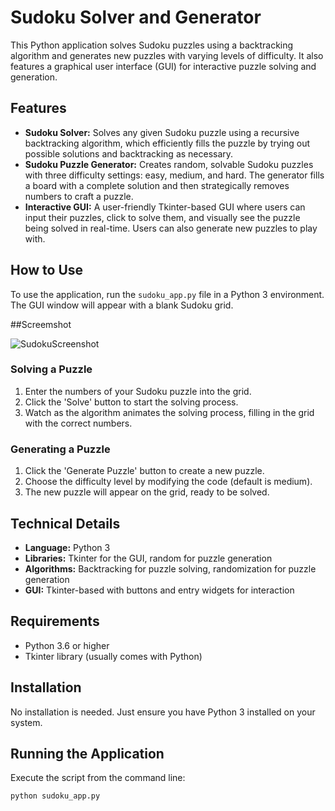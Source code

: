 # Sudoku Solver and Generator

This Python application solves Sudoku puzzles using a backtracking algorithm and generates new puzzles with varying levels of difficulty. It also features a graphical user interface (GUI) for interactive puzzle solving and generation.

## Features

- **Sudoku Solver:** Solves any given Sudoku puzzle using a recursive backtracking algorithm, which efficiently fills the puzzle by trying out possible solutions and backtracking as necessary.
- **Sudoku Puzzle Generator:** Creates random, solvable Sudoku puzzles with three difficulty settings: easy, medium, and hard. The generator fills a board with a complete solution and then strategically removes numbers to craft a puzzle.
- **Interactive GUI:** A user-friendly Tkinter-based GUI where users can input their puzzles, click to solve them, and visually see the puzzle being solved in real-time. Users can also generate new puzzles to play with.

## How to Use

To use the application, run the `sudoku_app.py` file in a Python 3 environment. The GUI window will appear with a blank Sudoku grid.

##Screemshot

![SudokuScreenshot](https://github.com/AmooniG/Sudoku-Solver/assets/111950883/882fa1c0-5465-462d-afc5-57b14588dc1f)

### Solving a Puzzle

1. Enter the numbers of your Sudoku puzzle into the grid.
2. Click the 'Solve' button to start the solving process.
3. Watch as the algorithm animates the solving process, filling in the grid with the correct numbers.

### Generating a Puzzle

1. Click the 'Generate Puzzle' button to create a new puzzle.
2. Choose the difficulty level by modifying the code (default is medium).
3. The new puzzle will appear on the grid, ready to be solved.

## Technical Details

- **Language:** Python 3
- **Libraries:** Tkinter for the GUI, random for puzzle generation
- **Algorithms:** Backtracking for puzzle solving, randomization for puzzle generation
- **GUI:** Tkinter-based with buttons and entry widgets for interaction

## Requirements

- Python 3.6 or higher
- Tkinter library (usually comes with Python)

## Installation

No installation is needed. Just ensure you have Python 3 installed on your system.

## Running the Application

Execute the script from the command line:

```bash
python sudoku_app.py
